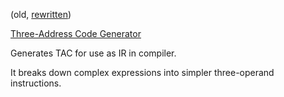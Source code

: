 (old, [rewritten](../TacGen.py))

[Three-Address Code Generator](main.ml)

Generates TAC for use as IR in compiler.

It breaks down complex expressions into simpler three-operand instructions.
